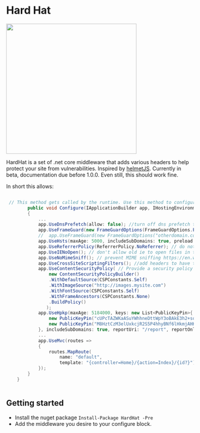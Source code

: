 # Hard Hat

<img src="Hat.png" width="350px"/>

HardHat is a set of .net core middleware that adds various headers to help protect your site from vulnerabilities. Inspired by [helmetJS](https://helmetjs.github.io). Currently in beta, documentation due before 1.0.0. Even still, this should work fine.


In short this allows:


```csharp

 // This method gets called by the runtime. Use this method to configure the HTTP request pipeline.
        public void Configure(IApplicationBuilder app, IHostingEnvironment env, ILoggerFactory loggerFactory)
        {
            ...
            app.UseDnsPrefetch(allow: false); //turn off dns prefetch to protect the privacy of users
            app.UseFrameGuard(new FrameGuardOptions(FrameGuardOptions.FrameGuard.SAMEORIGIN)); //prevent clickjacking, by not allowing your site to be rendered in an iframe
            //  app.UseFrameGuard(new FrameGuardOptions("otherdomain.com")); or allow iframes on another domain
            app.UseHsts(maxAge: 5000, includeSubDomains: true, preload: false); //tell browsers to always use https for the next 5000 seconds
            app.UseReferrerPolicy(ReferrerPolicy.NoReferrer); // do not include the referrer header when linking away from your site to protect your users privacy
            app.UseIENoOpen(); // don't allow old ie to open files in the context of your site
            app.UseNoMimeSniff(); // prevent MIME sniffing https://en.wikipedia.org/wiki/Content_sniffing
            app.UseCrossSiteScriptingFilters(); //add headers to have the browsers auto detect and block some xss attacks
            app.UseContentSecurityPolicy( // Provide a security policy so only content can come from trusted sources
                new ContentSecurityPolicyBuilder()
                .WithDefaultSource(CSPConstants.Self)
                .WithImageSource("http://images.mysite.com")
                .WithFontSource(CSPConstants.Self)
                .WithFrameAncestors(CSPConstants.None)
                .BuildPolicy()
               );
            app.UseHpkp(maxAge: 5184000, keys: new List<PublicKeyPin>{ // Prevent man in the middle attacks by providing a hash of your public keys
                new PublicKeyPin("cUPcTAZWKaASuYWhhneDttWpY3oBAkE3h2+soZS7sWs=", HpKpCrypto.sha256),
                new PublicKeyPin("M8HztCzM3elUxkcjR2S5P4hhyBNf6lHkmjAHKhpGPWE=", HpKpCrypto.sha256)
            }, includeSubDomains: true, reportUri: "/report", reportOnly: false);
            ...
            app.UseMvc(routes =>
            {
                routes.MapRoute(
                    name: "default",
                    template: "{controller=Home}/{action=Index}/{id?}");
            });
        }
    }



```

## Getting started


* Install the nuget package `Install-Package HardHat -Pre`
* Add the middleware you desire to your configure block.